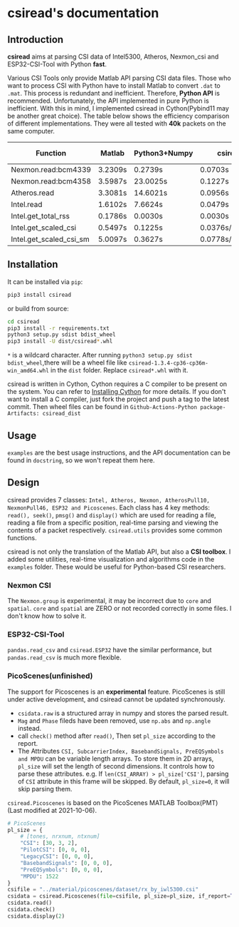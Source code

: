 # csiread's documentation

## Introduction

**csiread** aims at parsing CSI data of Intel5300, Atheros, Nexmon_csi and ESP32-CSI-Tool with Python **fast**. 

Various CSI Tools only provide Matlab API parsing CSI data files. Those who want to process CSI with Python have to install Matlab to convert `.dat` to `.mat`. This process is redundant and inefficient. Therefore, **Python API** is recommended. Unfortunately, the API implemented in pure Python is inefficient. With this in mind, I implemented csiread in Cython(Pybind11 may be another great choice). The table below shows the efficiency comparison of different implementations. They were all tested with **40k** packets on the same computer.

|        Function         | Matlab   | Python3+Numpy | csiread    | file size |
|-------------------------|----------|---------------|------------|-----------|
| Nexmon.read:bcm4339     | 3.2309s  | 0.2739s       | 0.0703s    | 44.0MB    |
| Nexmon.read:bcm4358     | 3.5987s  | 23.0025s      | 0.1227s    | 44.0MB    |
| Atheros.read            | 3.3081s  | 14.6021s      | 0.0956s    | 76.3MB    |
| Intel.read              | 1.6102s  | 7.6624s       | 0.0479s    | 21.0MB    |
| Intel.get_total_rss     | 0.1786s  | 0.0030s       | 0.0030s    |           |
| Intel.get_scaled_csi    | 0.5497s  | 0.1225s       | 0.0376s/0.0278s |      |
| Intel.get_scaled_csi_sm | 5.0097s  | 0.3627s       | 0.0778s/0.0465s |      |

## Installation

It can be installed via `pip`:

```bash
pip3 install csiread
```

or build from source:

```bash
cd csiread
pip3 install -r requirements.txt
python3 setup.py sdist bdist_wheel
pip3 install -U dist/csiread*.whl
```

`*` is a wildcard character. After running `python3 setup.py sdist bdist_wheel`,there will be a wheel file like `csiread-1.3.4-cp36-cp36m-win_amd64.whl` in the `dist` folder. Replace `csiread*.whl` with it.

csiread is written in Cython, Cython requires a C compiler to be present on the system. You can refer to [Installing Cython](https://cython.readthedocs.io/en/latest/src/quickstart/install.html) for more details. If you don't want to install a C compiler, just fork the project and push a tag to the latest commit. Then wheel files can be found in `Github-Actions-Python package-Artifacts: csiread_dist`

## Usage

`examples` are the best usage instructions, and the API documentation can be found in `docstring`, so we won't repeat them here.

## Design

csiread provides 7 classes: `Intel, Atheros, Nexmon, AtherosPull10, NexmonPull46, ESP32 and Picoscenes`. Each class has 4 key methods: `read(), seek()`, `pmsg()` and `display()` which are used for reading a file, reading a file from a specific position, real-time parsing and viewing the contents of a packet respectively. `csiread.utils` provides some common functions.

csiread is not only the translation of the Matlab API, but also a **CSI toolbox**. I added some utilities, real-time visualization and algorithms code in the `examples` folder. These would be useful for Python-based CSI researchers.

### Nexmon CSI

The `Nexmon.group` is experimental, it may be incorrect due to `core` and `spatial`. `core` and `spatial` are ZERO or not recorded correctly in some files. I don't know how to solve it.

### ESP32-CSI-Tool

`pandas.read_csv` and `csiread.ESP32` have the similar performance, but `pandas.read_csv` is much more flexible.

### PicoScenes(unfinished)

The support for Picoscenes is an **experimental** feature. PicoScenes is still under active development, and csiread cannot be updated synchronously.

- `csidata.raw` is a structured array in numpy and stores the parsed result.
- `Mag` and `Phase` fileds have been removed, use `np.abs` and `np.angle` instead.
- call `check()` method after `read()`, Then set `pl_size` according to the report.
- The Attributes `CSI, SubcarrierIndex, BasebandSignals, PreEQSymbols and MPDU` can be variable length arrays. To store them in 2D arrays, `pl_size` will set the length of second dimensions. It controls how to parse these attributes. e.g. If `len(CSI_ARRAY) > pl_size['CSI']`, parsing of `CSI` attribute in this frame will be skipped. By default, `pl_size=0`, it will skip parsing them.

`csiread.Picoscenes` is based on the PicoScenes MATLAB Toolbox(PMT)(Last modified at 2021-10-06).

```python
# PicoScenes
pl_size = {
	# [tones, nrxnum, ntxnum]
	"CSI": [30, 3, 2],
	"PilotCSI": [0, 0, 0],
	"LegacyCSI": [0, 0, 0],
	"BasebandSignals": [0, 0, 0],
	"PreEQSymbols": [0, 0, 0],
	"MPDU": 1522
}
csifile = "../material/picoscenes/dataset/rx_by_iwl5300.csi"
csidata = csiread.Picoscenes(file=csifile, pl_size=pl_size, if_report=True, bufsize=0)
csidata.read()
csidata.check()
csidata.display(2)
```
